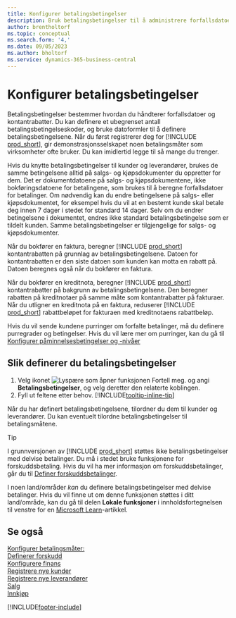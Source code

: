 ```yaml
---
title: Konfigurer betalingsbetingelser
description: Bruk betalingsbetingelser til å administrere forfallsdatoer og kontantrabatter.
author: brentholtorf
ms.topic: conceptual
ms.search.form: '4,'
ms.date: 09/05/2023
ms.author: bholtorf
ms.service: dynamics-365-business-central
---
```

# Konfigurer betalingsbetingelser

Betalingsbetingelser bestemmer hvordan du håndterer forfallsdatoer og kontantrabatter. Du kan definere et ubegrenset antall betalingsbetingelseskoder, og bruke datoformler til å definere betalingsbetingelsene. Når du først registrerer deg for [!INCLUDE [prod_short](includes/prod_short.md)], gir demonstrasjonsselskapet noen betalingsmåter som virksomheter ofte bruker. Du kan imidlertid legge til så mange du trenger.  

Hvis du knytte betalingsbetingelser til kunder og leverandører, brukes de samme betingelsene alltid på salgs- og kjøpsdokumenter du oppretter for dem. Det er dokumentdatoene på salgs- og kjøpsdokumentene, ikke bokføringsdatoene for betalingene, som brukes til å beregne forfallsdatoer for betalinger. Om nødvendig kan du endre betingelsene på salgs- eller kjøpsdokumentet, for eksempel hvis du vil at en bestemt kunde skal betale deg innen 7 dager i stedet for standard 14 dager. Selv om du endrer betingelsene i dokumentet, endres ikke standard betalingsbetingelse som er tildelt kunden. Samme betalingsbetingelser er tilgjengelige for salgs- og kjøpsdokumenter.

Når du bokfører en faktura, beregner [!INCLUDE [prod_short](includes/prod_short.md)] kontantrabatten på grunnlag av betalingsbetingelsene. Datoen for kontantrabatten er den siste datoen som kunden kan motta en rabatt på. Datoen beregnes også når du bokfører en faktura.  

Når du bokfører en kreditnota, beregner [!INCLUDE [prod_short](includes/prod_short.md)] kontantrabatter på bakgrunn av betalingsbetingelsene. Den beregner rabatten på kreditnotaer på samme måte som kontantrabatter på fakturaer. Når du utligner en kreditnota på en faktura, reduserer [!INCLUDE [prod_short](includes/prod_short.md)] rabattbeløpet for fakturaen med kreditnotaens rabattbeløp.  

Hvis du vil sende kundene purringer om forfalte betalinger, må du definere purregrader og betingelser. Hvis du vil lære mer om purringer, kan du gå til [Konfigurer påminnelsesbetingelser og -nivåer](finance-setup-reminders.md)  

## Slik definerer du betalingsbetingelser

1. Velg ikonet ![Lyspære som åpner funksjonen Fortell meg.](media/ui-search/search_small.png "Fortell hva du vil gjøre") og angi **Betalingsbetingelser**, og velg deretter den relaterte koblingen.  
2. Fyll ut feltene etter behov. [!INCLUDE[tooltip-inline-tip](includes/tooltip-inline-tip_md.md)]  

Når du har definert betalingsbetingelsene, tilordner du dem til kunder og leverandører. Du kan eventuelt tilordne betalingsbetingelser til betalingsmåtene.  

> [!TIP]
> I grunnversjonen av [!INCLUDE [prod_short](includes/prod_short.md)] støttes ikke betalingsbetingelser med delvise betalinger. Du må i stedet bruke funksjonene for forskuddsbetaling. Hvis du vil ha mer informasjon om forskuddsbetalinger, går du til [Definer forskuddsbetalinger](finance-set-up-prepayments.md).
>
> I noen land/områder *kan* du definere betalingsbetingelser med delvise betalinger. Hvis du vil finne ut om denne funksjonen støttes i ditt land/område, kan du gå til delen **Lokale funksjoner** i innholdsfortegnelsen til venstre for en [Microsoft Learn](about-localization.md)-artikkel.

## Se også

[Konfigurer betalingsmåter:](finance-payment-methods.md)  
[Definerer forskudd](finance-set-up-prepayments.md)  
[Konfigurere finans](finance-setup-finance.md)  
[Registrere nye kunder](sales-how-register-new-customers.md)  
[Registrere nye leverandører](purchasing-how-register-new-vendors.md)  
[Salg](sales-manage-sales.md)  
[Innkjøp](purchasing-manage-purchasing.md)  


[!INCLUDE[footer-include](includes/footer-banner.md)]
